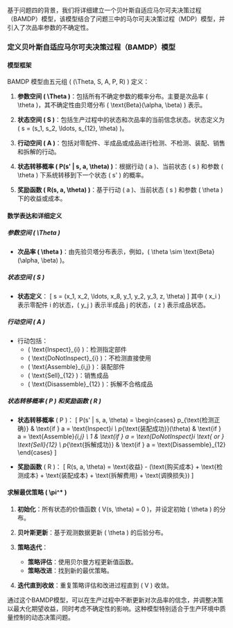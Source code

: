 <!--
 * @Author: Ashington ashington258@proton.me
 * @Date: 2024-09-08 07:34:12
 * @LastEditors: Ashington ashington258@proton.me
 * @LastEditTime: 2024-09-08 14:15:51
 * @FilePath: \mathematical_modelling\1-解题思路&大纲\4-第四问\4.md
 * @Description: 请填写简介
 * 联系方式:921488837@qq.com
 * Copyright (c) 2024 by ${git_name_email}, All Rights Reserved. 
-->
基于问题四的背景，我们将详细建立一个贝叶斯自适应马尔可夫决策过程（BAMDP）模型，该模型结合了问题三中的马尔可夫决策过程（MDP）模型，并引入了次品率参数的不确定性。

### 定义贝叶斯自适应马尔可夫决策过程（BAMDP）模型

#### 模型框架

BAMDP 模型由五元组 \( (\Theta, S, A, P, R) \) 定义：

1. **参数空间 \( \Theta \)**：包括所有不确定参数的概率分布。主要是次品率 \( \theta \)，其不确定性由贝塔分布 \( \text{Beta}(\alpha, \beta) \) 表示。

2. **状态空间 \( S \)**：包括生产过程中的状态和次品率的当前信念状态。状态定义为 \( s = (s_1, s_2, \ldots, s_{12}, \theta) \)。

3. **行动空间 \( A \)**：包括对零配件、半成品或成品进行检测、不检测、装配、销售和拆解的行动。

4. **状态转移概率 \( P(s' | s, a, \theta) \)**：根据行动 \( a \)、当前状态 \( s \) 和参数 \( \theta \) 下系统转移到下一个状态 \( s' \) 的概率。

5. **奖励函数 \( R(s, a, \theta) \)**：基于行动 \( a \)、当前状态 \( s \) 和参数 \( \theta \) 下的收益或成本。

#### 数学表达和详细定义

##### 参数空间 \( \Theta \)

- **次品率 \( \theta \)**：由先验贝塔分布表示，例如，\( \theta \sim \text{Beta}(\alpha, \beta) \)。

##### 状态空间 \( S \)

- **状态定义**：
  \[
  s = (x_1, x_2, \ldots, x_8, y_1, y_2, y_3, z, \theta)
  \]
  其中 \( x_i \) 表示零配件 i 的状态，\( y_j \) 表示半成品 j 的状态，\( z \) 表示成品状态。

##### 行动空间 \( A \)

- 行动包括：
  - \( \text{Inspect}_{i} \)：检测指定部件
  - \( \text{DoNotInspect}_{i} \)：不检测直接使用
  - \( \text{Assemble}_{i,j} \)：装配部件
  - \( \text{Sell}_{12} \)：销售成品
  - \( \text{Disassemble}_{12} \)：拆解不合格成品

##### 状态转移概率 \( P \) 和奖励函数 \( R \)

- **状态转移概率** \( P \)：
  \[
  P(s' | s, a, \theta) = \begin{cases} 
  p_{\text{检测正确}} & \text{if } a = \text{Inspect}_i \\
  p_{\text{装配成功}}(\theta) & \text{if } a = \text{Assemble}_{i,j} \\
  1 & \text{if } a = \text{DoNotInspect}_i \text{ or } \text{Sell}_{12} \\
  p_{\text{拆解成功}} & \text{if } a = \text{Disassemble}_{12}
  \end{cases}
  \]

- **奖励函数** \( R \)：
  \[
  R(s, a, \theta) = \text{收益} - (\text{购买成本} + \text{检测成本} + \text{装配成本} + \text{拆解费用} + \text{调换损失})
  \]

#### 求解最优策略 \( \pi^* \)

1. **初始化**：所有状态的价值函数 \( V(s, \theta) = 0 \)，并设定初始 \( \theta \) 的分布。

2. **贝叶斯更新**：基于观测数据更新 \( \theta \) 的后验分布。

3. **策略迭代**：
   - **策略评估**：使用贝尔曼方程更新值函数。
   - **策略改进**：找到新的最优策略。

4. **迭代直到收敛**：重复策略评估和改进过程直到 \( V \) 收敛。

通过这个BAMDP模型，可以在生产过程中不断更新对次品率的信念，并调整决策以最大化期望收益，同时考虑不确定性的影响。这种模型特别适合于生产环境中质量控制的动态决策问题。